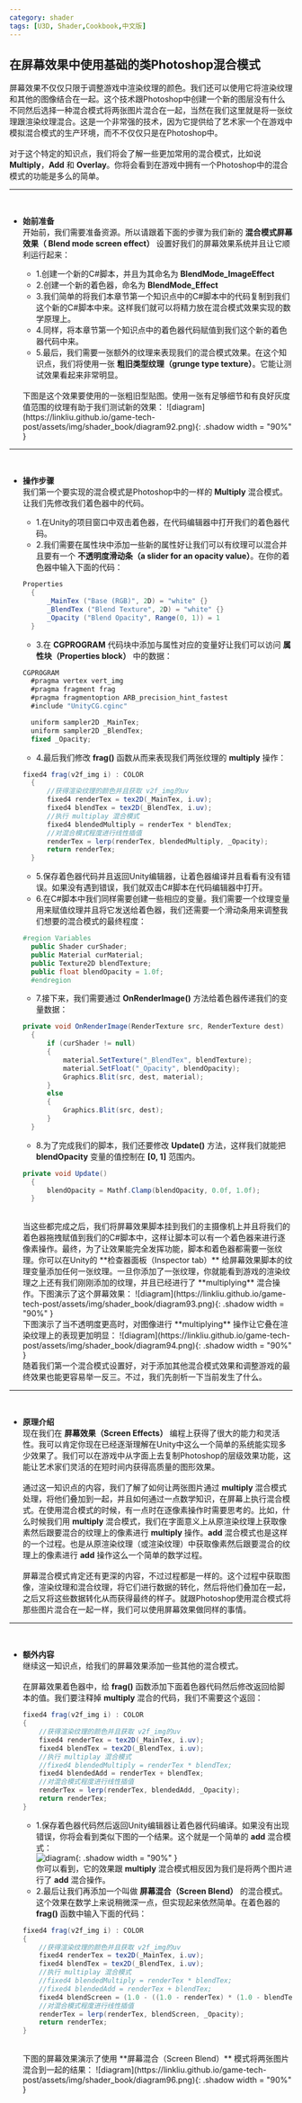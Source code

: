 ```yaml
---
category: shader
tags: [U3D, Shader,Cookbook,中文版]
---
```


## 在屏幕效果中使用基础的类Photoshop混合模式   
屏幕效果不仅仅只限于调整游戏中渲染纹理的颜色。我们还可以使用它将渲染纹理和其他的图像结合在一起。这个技术跟Photoshop中创建一个新的图层没有什么不同然后选择一种混合模式将两张图片混合在一起，当然在我们这里就是将一张纹理跟渲染纹理混合。这是一个非常强的技术，因为它提供给了艺术家一个在游戏中模拟混合模式的生产环境，而不不仅仅只是在Photoshop中。   
<br>
对于这个特定的知识点，我们将会了解一些更加常用的混合模式，比如说 **Multiply**，**Add** 和 **Overlay**。你将会看到在游戏中拥有一个Photoshop中的混合模式的功能是多么的简单。   


***
<br>

- **始前准备**   
  开始前，我们需要准备资源。所以请跟着下面的步骤为我们新的 **混合模式屏幕效果（ Blend mode screen effect）** 设置好我们的屏幕效果系统并且让它顺利运行起来：   
  - 1.创建一个新的C#脚本，并且为其命名为 **BlendMode_ImageEffect**
  - 2.创建一个新的着色器，命名为 **BlendMode_Effect**
  - 3.我们简单的将我们本章节第一个知识点中的C#脚本中的代码复制到我们这个新的C#脚本中来。这样我们就可以将精力放在混合模式效果实现的数学原理上。
  - 4.同样，将本章节第一个知识点中的着色器代码赋值到我们这个新的着色器代码中来。
  - 5.最后，我们需要一张额外的纹理来表现我们的混合模式效果。在这个知识点，我们将使用一张 **粗旧类型纹理（grunge type texture）**。它能让测试效果看起来非常明显。

  <br>
  下图是这个效果要使用的一张粗旧型贴图。使用一张有足够细节和有良好灰度值范围的纹理有助于我们测试新的效果：
  ![diagram](https://linkliu.github.io/game-tech-post/assets/img/shader_book/diagram92.png){:  .shadow width = "90%" }   


***
<br>

- **操作步骤**   
  我们第一个要实现的混合模式是Photoshop中的一样的 **Multiply** 混合模式。让我们先修改我们着色器中的代码。
  - 1.在Unity的项目窗口中双击着色器，在代码编辑器中打开我们的着色器代码。
  - 2.我们需要在属性块中添加一些新的属性好让我们可以有纹理可以混合并且要有一个 **不透明度滑动条（a slider for an opacity value）**。在你的着色器中输入下面的代码：   
  ```c#
  Properties
    {
        _MainTex ("Base (RGB)", 2D) = "white" {}
        _BlendTex ("Blend Texture", 2D) = "white" {}
        _Opacity ("Blend Opacity", Range(0, 1)) = 1
    }
  ```
  - 3.在 **CGPROGRAM** 代码块中添加与属性对应的变量好让我们可以访问 **属性块（Properties block）** 中的数据：   
  ```c#
  CGPROGRAM
    #pragma vertex vert_img
    #pragma fragment frag
    #pragma fragmentoption ARB_precision_hint_fastest
    #include "UnityCG.cginc"

    uniform sampler2D _MainTex;
    uniform sampler2D _BlendTex;
    fixed _Opacity;
  ```
  - 4.最后我们修改 **frag()** 函数从而来表现我们两张纹理的 **multiply** 操作：   
  ```c#
  fixed4 frag(v2f_img i) : COLOR
    {
        //获得渲染纹理的颜色并且获取 v2f_img的uv
        fixed4 renderTex = tex2D(_MainTex, i.uv);
        fixed4 blendTex = tex2D(_BlendTex, i.uv);
        //执行 multiplay 混合模式
        fixed4 blendedMultiply = renderTex * blendTex;
        //对混合模式程度进行线性插值
        renderTex = lerp(renderTex, blendedMultiply, _Opacity);
        return renderTex;
    }
  ```
  - 5.保存着色器代码并且返回Unity编辑器，让着色器编译并且看看有没有错误。如果没有遇到错误，我们就双击C#脚本在代码编辑器中打开。
  - 6.在C#脚本中我们同样需要创建一些相应的变量。我们需要一个纹理变量用来赋值纹理并且将它发送给着色器，我们还需要一个滑动条用来调整我们想要的混合模式的最终程度：   
  ```c#
  #region Variables
    public Shader curShader;
    public Material curMaterial;
    public Texture2D blendTexture;
    public float blendOpacity = 1.0f;
    #endregion
  ```
  - 7.接下来，我们需要通过 **OnRenderImage()** 方法给着色器传递我们的变量数据：   
  ```c#
  private void OnRenderImage(RenderTexture src, RenderTexture dest)
    {
        if (curShader != null)
        {
            material.SetTexture("_BlendTex", blendTexture);
            material.SetFloat("_Opacity", blendOpacity);
            Graphics.Blit(src, dest, material);
        }
        else
        {
            Graphics.Blit(src, dest);
        }
    }
  ```
  - 8.为了完成我们的脚本，我们还要修改 **Update()** 方法，这样我们就能把 **blendOpacity** 变量的值控制在 **[0, 1]** 范围内。   
  ```c#
  private void Update()
    {
        blendOpacity = Mathf.Clamp(blendOpacity, 0.0f, 1.0f);
    }
  ```   

  <br>
  当这些都完成之后，我们将屏幕效果脚本挂到我们的主摄像机上并且将我们的着色器拖拽赋值到我们的C#脚本中，这样让脚本可以有一个着色器来进行逐像素操作。最终，为了让效果能完全发挥功能，脚本和着色器都需要一张纹理。你可以在Unity的 **检查器面板（Inspector tab）** 给屏幕效果脚本的纹理变量添加任何一张纹理。一旦你添加了一张纹理，你就能看到游戏的渲染纹理之上还有我们刚刚添加的纹理，并且已经进行了 **multiplying** 混合操作。下图演示了这个屏幕效果：   
  ![diagram](https://linkliu.github.io/game-tech-post/assets/img/shader_book/diagram93.png){:  .shadow width = "90%" }   
  <br>
  下图演示了当不透明度更高时，对图像进行 **multiplying** 操作让它叠在渲染纹理上的表现更加明显：   
  ![diagram](https://linkliu.github.io/game-tech-post/assets/img/shader_book/diagram94.png){:  .shadow width = "90%" }   
  <br>
  随着我们第一个混合模式设置好，对于添加其他混合模式效果和调整游戏的最终效果也能更容易举一反三。不过，我们先剖析一下当前发生了什么。

***
<br>

- **原理介绍**   
  现在我们在 **屏幕效果（Screen Effects）** 编程上获得了很大的能力和灵活性。我可以肯定你现在已经逐渐理解在Unity中这么一个简单的系统能实现多少效果了。我们可以在游戏中从字面上去复制Photoshop的层级效果功能，这能让艺术家们灵活的在短时间内获得高质量的图形效果。   
  <br>
  通过这一知识点的内容，我们了解了如何让两张图片通过 **multiply** 混合模式处理，将他们叠加到一起，并且如何通过一点数学知识，在屏幕上执行混合模式。在使用混合模式的时候，有一点时在逐像素操作时需要思考的。比如，什么时候我们用 **multiply** 混合模式，我们在字面意义上从原渲染纹理上获取像素然后跟要混合的纹理上的像素进行 **multiply** 操作。**add** 混合模式也是这样的一个过程。也是从原渲染纹理（或渲染纹理）中获取像素然后跟要混合的纹理上的像素进行 **add** 操作这么一个简单的数学过程。   
  <br>
  屏幕混合模式肯定还有更深的内容，不过过程都是一样的。这个过程中获取图像，渲染纹理和混合纹理，将它们进行数据的转化，然后将他们叠加在一起，之后又将这些数据转化从而获得最终的样子。就跟Photoshop使用混合模式将那些图片混合在一起一样，我们可以使用屏幕效果做同样的事情。   



***
<br>

- **额外内容**   
  继续这一知识点，给我们的屏幕效果添加一些其他的混合模式。   
  <br>
  在屏幕效果着色器中，给 **frag()** 函数添加下面着色器代码然后修改返回给脚本的值。我们要注释掉 **multiply** 混合的代码，我们不需要这个返回：   
  ```c#
  fixed4 frag(v2f_img i) : COLOR
  {
      //获得渲染纹理的颜色并且获取 v2f_img的uv
      fixed4 renderTex = tex2D(_MainTex, i.uv);
      fixed4 blendTex = tex2D(_BlendTex, i.uv);
      //执行 multiplay 混合模式
      //fixed4 blendedMultiply = renderTex * blendTex;
      fixed4 blendedAdd = renderTex + blendTex;
      //对混合模式程度进行线性插值
      renderTex = lerp(renderTex, blendedAdd, _Opacity);
      return renderTex;
  }
  ```   
  - 1.保存着色器代码然后返回Unity编辑器让着色器代码编译。如果没有出现错误，你将会看到类似下图的一个结果。这个就是一个简单的 **add** 混合模式：   
  ![diagram](https://linkliu.github.io/game-tech-post/assets/img/shader_book/diagram95.png){:  .shadow width = "90%" }   
  你可以看到，它的效果跟 **multiply** 混合模式相反因为我们是将两个图片进行了 **add** 混合操作。
  - 2.最后让我们再添加一个叫做 **屏幕混合（Screen Blend）** 的混合模式。这个效果在数学上来说稍微深一点，但实现起来依然简单。在着色器的 **frag()** 函数中输入下面的代码：   
  ```c#
  fixed4 frag(v2f_img i) : COLOR
  {
      //获得渲染纹理的颜色并且获取 v2f_img的uv
      fixed4 renderTex = tex2D(_MainTex, i.uv);
      fixed4 blendTex = tex2D(_BlendTex, i.uv);
      //执行 multiplay 混合模式
      //fixed4 blendedMultiply = renderTex * blendTex;
      //fixed4 blendedAdd = renderTex + blendTex;
      fixed4 blendScreen = (1.0 - ((1.0 - renderTex) * (1.0 - blendTex)));
      //对混合模式程度进行线性插值
      renderTex = lerp(renderTex, blendScreen, _Opacity);
      return renderTex;
  }
  ```

  <br>
  下图的屏幕效果演示了使用 **屏幕混合（Screen Blend）** 模式将两张图片混合到一起的结果：   
  ![diagram](https://linkliu.github.io/game-tech-post/assets/img/shader_book/diagram96.png){:  .shadow width = "90%" }   
